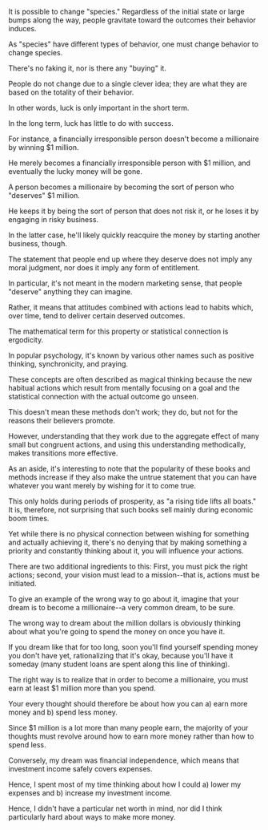 It  is  possible  to  change  "species."   Regardless  of  the  initial  state  or  large bumps  along  the  way,  people  gravitate  toward  the  outcomes  their  behavior induces. 

As  "species"  have  different  types  of  behavior,  one  must  change behavior to change species. 

There's no faking it, nor is there any "buying" it. 

People do not change due to a single clever idea; they are what they are based on the totality of their behavior. 

In other words, luck is only important in the short term. 

In the long term, luck has little to do with success. 

For instance, a financially irresponsible person doesn't  become  a  millionaire  by  winning  $1  million. 

He  merely  becomes  a financially irresponsible person with $1 million, and eventually the lucky money will be gone. 

A person becomes a millionaire by becoming the sort of person who "deserves" $1 million. 

He keeps it by being the sort of person that does not risk it, or he loses it by engaging in risky business. 

In the latter case, he'll likely quickly reacquire the money by starting another business, though. 

The statement that people end up where they deserve does not  imply  any moral judgment, nor does it imply any form of entitlement. 

In particular, it's not meant in the modern marketing sense, that people "deserve" anything they can imagine. 

Rather,  it  means  that  attitudes  combined  with  actions  lead  to  habits which, over time, tend to deliver certain deserved outcomes. 

The mathematical term  for  this  property  or  statistical  connection  is  ergodicity. 

In  popular psychology,  it's  known  by  various  other  names  such  as  positive  thinking, synchronicity,  and  praying. 

These  concepts  are  often  described  as  magical thinking because the new habitual actions which result from mentally focusing on a goal and the statistical connection with the actual outcome go unseen. 

This doesn't mean these methods don't work; they do, but not for the reasons their believers promote. 

However, understanding that they work due to the aggregate effect  of  many  small  but  congruent  actions,  and  using  this  understanding methodically, makes transitions more effective. 

As an aside, it's interesting to note that the popularity of these books and methods increase if they also make the untrue statement that you can have whatever you want merely by wishing for it to come true. 

This only holds during periods of prosperity, as "a rising tide lifts all  boats."  It  is,  therefore,  not  surprising  that  such  books  sell  mainly  during economic  boom  times. 

Yet  while  there  is  no  physical  connection  between wishing  for  something  and  actually  achieving  it,  there's  no  denying  that  by making something a priority and constantly thinking about it, you will influence your actions. 

There are two additional ingredients to this: First, you must pick the  right  actions;  second,  your  vision must  lead  to  a  mission--that  is,  actions must be initiated. 

To give an example of the wrong way to go about it, imagine that your dream is to become a millionaire--a very common dream, to be sure. 

The wrong way to dream about the million dollars is obviously thinking about what you're going to spend the money on once you have it. 

If you dream like that for  too  long,  soon  you'll  find  yourself  spending  money  you  don't  have  yet, rationalizing that it's okay, because you'll have it someday (many student loans are spent along this line of thinking). 

The right way is to realize that in order to become a millionaire, you must earn at least $1 million more than you spend. 

Your every thought should therefore be about how you can a) earn more money and b) spend less money. 

Since $1 million is a lot more than many people earn, the  majority  of  your  thoughts  must  revolve  around  how  to  earn  more  money rather  than  how  to  spend  less. 

Conversely,  my  dream  was  financial independence,  which  means  that  investment  income  safely  covers  expenses. 

Hence,  I  spent  most  of  my  time  thinking  about  how  I  could  a)  lower  my expenses  and  b)  increase  my  investment  income. 

Hence,  I  didn't  have  a particular  net  worth  in  mind,  nor  did  I  think  particularly  hard  about  ways  to make more money.